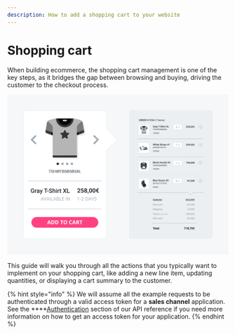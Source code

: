 ```yaml
---
description: How to add a shopping cart to your website
---
```


# Shopping cart

When building ecommerce, the shopping cart management is one of the key steps, as it bridges the gap between browsing and buying, driving the customer to the checkout process.

![A sample product page with shopping cart summary](../.gitbook/assets/product-page-cart-summary-cover%20%281%29.jpg)

This guide will walk you through all the actions that you typically want to implement on your shopping cart, like adding a new line item, updating quantities, or displaying a cart summary to the customer.

{% hint style="info" %}
We will assume all the example requests to be authenticated through a valid access token for a **sales channel** application. See the ****[Authentication](https://docs.commercelayer.io/api/authentication) section of our API reference if you need more information on how to get an access token for your application.
{% endhint %}

